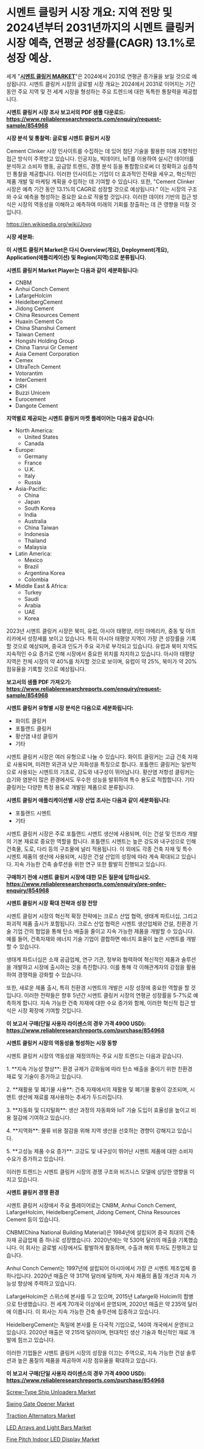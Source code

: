 <p><h1>시멘트 클링커 시장 개요: 지역 전망 및 2024년부터 2031년까지의 시멘트 클링커 시장 예측, 연평균 성장률(CAGR) 13.1%로 성장 예상.</h1></p><p>세계 "<strong><a href="https://www.reliableresearchreports.com/cement-clinker-r854968?utm_campaign=105&utm_medium=8&utm_source=Github&utm_content=ia&utm_term=06102024&utm_id=cement-clinker">시멘트 클링커 MARKET</a></strong>"은 2024에서 2031로 연평균 증가율을 보일 것으로 예상됩니다. 시멘트 클링커 시장의 글로벌 시장 개요는 2024에서 2031로 이어지는 기간 동안 주요 지역 및 전 세계 시장을 형성하는 주요 트렌드에 대한 독특한 통찰력을 제공합니다.</p>
<p><strong>시멘트 클링커 시장 조사 보고서의 PDF 샘플 다운로드: <a href="https://www.reliableresearchreports.com/enquiry/request-sample/854968?utm_campaign=105&utm_medium=8&utm_source=Github&utm_content=ia&utm_term=06102024&utm_id=cement-clinker">https://www.reliableresearchreports.com/enquiry/request-sample/854968</a></strong></p>
<p><strong>시장 분석 및 통찰력: 글로벌 시멘트 클링커 시장</strong></p>
<p><p>Cement Clinker 시장 인사이트를 수집하는 데 있어 첨단 기술을 활용한 미래 지향적인 접근 방식이 주목받고 있습니다. 인공지능, 빅데이터, IoT를 이용하여 실시간 데이터를 분석하고 소비자 행동, 공급망 트렌드, 경쟁 분석 등을 통합함으로써 더 정확하고 심층적인 통찰을 제공합니다. 이러한 인사이트는 기업이 더 효과적인 전략을 세우고, 혁신적인 제품 개발 및 마케팅 계획을 수립하는 데 기여할 수 있습니다. 또한, "Cement Clinker 시장은 예측 기간 동안 13.1%의 CAGR로 성장할 것으로 예상됩니다." 이는 시장의 구조와 수요 예측을 형성하는 중요한 요소로 작용할 것입니다. 이러한 데이터 기반의 접근 방식은 시장의 역동성을 이해하고 예측하여 미래의 기회를 창출하는 데 큰 영향을 미칠 것입니다.</p></p>
<p><a href="%7CAUTHORITHY_DOMAIN_URL%7C?utm_campaign=105&utm_medium=8&utm_source=Github&utm_content=ia&utm_term=06102024&utm_id=cement-clinker">https://en.wikipedia.org/wiki/Jovo</a></p>
<p><strong>시장 세분화:</strong></p>
<p><strong>이 시멘트 클링커 Market은 다시 Overview(개요), Deployment(개요), Application(애플리케이션) 및 Region(지역)으로 분류됩니다.</strong></p>
<p><strong>시멘트 클링커 Market Player는 다음과 같이 세분화됩니다:</strong></p>
<p><ul><li>CNBM</li><li>Anhui Conch Cement</li><li>LafargeHolcim</li><li>HeidelbergCement</li><li>Jidong Cement</li><li>China Resources Cement</li><li>Huaxin Cement Co</li><li>China Shanshui Cement</li><li>Taiwan Cement</li><li>Hongshi Holding Group</li><li>China Tianrui Gr Cement</li><li>Asia Cement Corporation</li><li>Cemex</li><li>UltraTech Cement</li><li>Votorantim</li><li>InterCement</li><li>CRH</li><li>Buzzi Unicem</li><li>Eurocement</li><li>Dangote Cement</li></ul></p>
<p><strong>지역별로 제공되는 시멘트 클링커 마켓 플레이어는 다음과 같습니다:</strong></p>
<p><ul>
    <li>
        North America:
        <ul>
            <li>United States</li>
            <li>Canada</li>
        </ul>
    </li>
    <li>
        Europe:
        <ul>
            <li>Germany</li>
            <li>France</li>
            <li>U.K.</li>
            <li>Italy</li>
            <li>Russia</li>
        </ul>
    </li>
    <li>
        Asia-Pacific:
        <ul>
            <li>China</li>
            <li>Japan</li>
            <li>South Korea</li>
            <li>India</li>
            <li>Australia</li>
            <li>China Taiwan</li>
            <li>Indonesia</li>
            <li>Thailand</li>
            <li>Malaysia</li>
        </ul>
    </li>
    <li>
        Latin America:
        <ul>
            <li>Mexico</li>
            <li>Brazil</li>
            <li>Argentina Korea</li>
            <li>Colombia</li>
        </ul>
    </li>
    <li>
        Middle East & Africa:
        <ul>
            <li>Turkey</li>
            <li>Saudi</li>
            <li>Arabia</li>
            <li>UAE</li>
            <li>Korea</li>
        </ul>
    </li>
    </ul></p>
<p><p>2023년 시멘트 클링커 시장은 북미, 유럽, 아시아 태평양, 라틴 아메리카, 중동 및 아프리카에서 성장세를 보이고 있습니다. 특히 아시아 태평양 지역이 가장 큰 성장률을 기록할 것으로 예상되며, 중국과 인도가 주요 국가로 부각되고 있습니다. 유럽과 북미 지역도 지속적인 수요 증가로 인해 시장에서 중요한 위치를 차지하고 있습니다. 아시아 태평양 지역은 전체 시장의 약 40%를 차지할 것으로 보이며, 유럽이 약 25%, 북미가 약 20% 점유율을 기록할 것으로 예상됩니다. </p></p>
<p><strong>보고서의 샘플 PDF 가져오기: <a href="https://www.reliableresearchreports.com/enquiry/request-sample/854968?utm_campaign=105&utm_medium=8&utm_source=Github&utm_content=ia&utm_term=06102024&utm_id=cement-clinker">https://www.reliableresearchreports.com/enquiry/request-sample/854968</a></strong></p>
<p><strong>시멘트 클링커 유형별 시장 분석은 다음으로 세분화됩니다:</strong></p>
<p><ul><li>화이트 클링커</li><li>포틀랜드 클링커</li><li>황산염 내성 클링커</li><li>기타</li></ul></p>
<p><p>시멘트 클링커 시장은 여러 유형으로 나눌 수 있습니다. 화이트 클링커는 고급 건축 자재로 사용되며, 미려한 외관과 낮은 자화성을 특징으로 합니다. 포틀랜드 클링커는 일반적으로 사용되는 시멘트의 기초로, 강도와 내구성이 뛰어납니다. 황산염 저항성 클링커는 습기와 염분이 많은 환경에서도 우수한 성능을 발휘하여 특수 용도로 적합합니다. 기타 클링커는 다양한 특정 용도로 개발된 제품으로 분류됩니다.</p></p>
<p><strong>시멘트 클링커 애플리케이션별 시장 산업 조사는 다음과 같이 세분화됩니다:</strong></p>
<p><ul><li>포틀랜드 시멘트</li><li>기타</li></ul></p>
<p><p>시멘트 클링커 시장은 주로 포틀랜드 시멘트 생산에 사용되며, 이는 건설 및 인프라 개발의 기본 재료로 중요한 역할을 합니다. 포틀랜드 시멘트는 높은 강도와 내구성으로 인해 건축물, 도로, 다리 등의 구조물에 널리 적용됩니다. 이 외에도 각종 건축 자재 및 특수 시멘트 제품의 생산에 사용되며, 시장은 건설 산업의 성장에 따라 계속 확대되고 있습니다. 지속 가능한 건축 솔루션을 위한 연구 또한 활발히 진행되고 있습니다.</p></p>
<p><strong>구매하기 전에 시멘트 클링커 시장에 대한 모든 질문에 답하십시오. <a href="https://www.reliableresearchreports.com/enquiry/pre-order-enquiry/854968?utm_campaign=105&utm_medium=8&utm_source=Github&utm_content=ia&utm_term=06102024&utm_id=cement-clinker">https://www.reliableresearchreports.com/enquiry/pre-order-enquiry/854968</a></strong></p>
<p><strong>시멘트 클링커 시장 확대 전략과 성장 전망</strong></p>
<p><p>시멘트 클링커 시장의 혁신적 확장 전략에는 크로스 산업 협력, 생태계 파트너십, 그리고 파괴적 제품 출시가 포함됩니다. 크로스 산업 협력은 시멘트 생산업체와 건설, 친환경 기술 기업 간의 협업을 통해 탄소 배출을 줄이고 지속 가능한 제품을 개발할 수 있습니다. 예를 들어, 건축자재와 에너지 기술 기업이 결합하면 에너지 효율이 높은 시멘트를 개발할 수 있습니다.</p><p>생태계 파트너십은 소재 공급업체, 연구 기관, 정부와 협력하여 혁신적인 제품과 솔루션을 개발하고 시장에 출시하는 것을 촉진합니다. 이를 통해 각 이해관계자의 강점을 활용하여 경쟁력을 강화할 수 있습니다.</p><p>또한, 새로운 제품 출시, 특히 친환경 시멘트의 개발은 시장 성장에 중요한 역할을 할 것입니다. 이러한 전략들은 향후 5년간 시멘트 클링커 시장의 연평균 성장률을 5-7%로 예측하게 합니다. 지속 가능한 건축 자재에 대한 수요 증가와 함께, 이러한 혁신적 접근 방식은 시장 확장에 기여할 것입니다.</p></p>
<p><strong>이 보고서 구매(단일 사용자 라이센스의 경우 가격 4900 USD): <a href="https://www.reliableresearchreports.com/purchase/854968?utm_campaign=105&utm_medium=8&utm_source=Github&utm_content=ia&utm_term=06102024&utm_id=cement-clinker">https://www.reliableresearchreports.com/purchase/854968</a></strong></p>
<p><strong>시멘트 클링커 시장의 역동성을 형성하는 시장 동향</strong></p>
<p><p>시멘트 클링커 시장의 역동성을 재정의하는 주요 시장 트렌드는 다음과 같습니다.</p><p>1. **지속 가능성 향상**: 환경 규제가 강화됨에 따라 탄소 배출을 줄이기 위한 친환경 재료 및 기술이 증가하고 있습니다.</p><p>2. **재활용 및 폐기물 사용**: 건축 자재에서의 재활용 및 폐기물 활용이 강조되며, 시멘트 생산에 재료를 재사용하는 추세가 두드러집니다.</p><p>3. **자동화 및 디지털화**: 생산 과정의 자동화와 IoT 기술 도입이 효율성을 높이고 비용 절감에 기여하고 있습니다.</p><p>4. **지역화**: 물류 비용 절감을 위해 지역 생산을 선호하는 경향이 강해지고 있습니다.</p><p>5. **고성능 제품 수요 증가**: 고강도 및 내구성이 뛰어난 시멘트 제품에 대한 소비자 수요가 증가하고 있습니다.</p><p>이러한 트렌드는 시멘트 클링커 시장의 경쟁 구조와 비즈니스 모델에 상당한 영향을 미치고 있습니다.</p></p>
<p><strong>시멘트 클링커 경쟁 환경</strong></p>
<p><p>시멘트 클링커 시장에서 주요 플레이어로는 CNBM, Anhui Conch Cement, LafargeHolcim, HeidelbergCement, Jidong Cement, China Resources Cement 등이 있습니다.</p><p>CNBM(China National Building Material)은 1984년에 설립되어 중국 최대의 건축 자재 공급업체 중 하나로 성장했습니다. 2020년에는 약 530억 달러의 매출을 기록했습니다. 이 회사는 글로벌 시장에서도 활발하게 활동하며, 수출과 해외 투자도 진행하고 있습니다.</p><p>Anhui Conch Cement는 1997년에 설립되어 아시아에서 가장 큰 시멘트 제조업체 중 하나입니다. 2020년 매출은 약 317억 달러에 달하며, 자사 제품의 품질 개선과 지속 가능성 향상에 주력하고 있습니다.</p><p>LafargeHolcim은 스위스에 본사를 두고 있으며, 2015년 Lafarge와 Holcim의 합병으로 탄생했습니다. 전 세계 70개국 이상에서 운영되며, 2020년 매출은 약 235억 달러에 이릅니다. 이 회사는 지속 가능한 건축 솔루션에 집중하고 있습니다.</p><p>HeidelbergCement는 독일에 본사를 둔 다국적 기업으로, 140여 개국에서 운영되고 있습니다. 2020년 매출은 약 215억 달러이며, 현대적인 생산 기술과 혁신적인 재료 개발에 힘쓰고 있습니다. </p><p>이러한 기업들은 시멘트 클링커 시장의 성장을 이끄는 주역으로, 지속 가능한 건설 솔루션과 높은 품질의 제품을 제공하여 시장 점유율을 확대하고 있습니다.</p></p>
<p><strong>이 보고서 구매(단일 사용자 라이센스의 경우 가격 4900 USD): <a href="https://www.reliableresearchreports.com/purchase/854968?utm_campaign=105&utm_medium=8&utm_source=Github&utm_content=ia&utm_term=06102024&utm_id=cement-clinker">https://www.reliableresearchreports.com/purchase/854968</a></strong></p>
<p><p><a href="https://github.com/LacThu1/Market-Research-Report-List-1/blob/main/screw-type-ship-unloaders-market.md?utm_campaign=105&utm_medium=8&utm_source=Github&utm_content=ia&utm_term=06102024&utm_id=cement-clinker">Screw-Type Ship Unloaders Market</a></p><p><a href="https://www.linkedin.com/pulse/investing-swing-gate-opener-market-trends-leading-products-ouhce?utm_campaign=105&utm_medium=8&utm_source=Github&utm_content=ia&utm_term=06102024&utm_id=cement-clinker">Swing Gate Opener Market</a></p><p><a href="https://www.linkedin.com/pulse/exploring-traction-alternators-market-strategic-insights-hfmge?utm_campaign=105&utm_medium=8&utm_source=Github&utm_content=ia&utm_term=06102024&utm_id=cement-clinker">Traction Alternators Market</a></p><p><a href="https://issuu.com/reportprime-2/docs/led-arrays-and-light-bars-market-si_df57eb402bbd6d?utm_campaign=105&utm_medium=8&utm_source=Github&utm_content=ia&utm_term=06102024&utm_id=cement-clinker">LED Arrays and Light Bars Market</a></p><p><a href="https://issuu.com/reportprime-2/docs/fine-pitch-indoor-led-display-marke_5883beffef187b?utm_campaign=105&utm_medium=8&utm_source=Github&utm_content=ia&utm_term=06102024&utm_id=cement-clinker">Fine Pitch Indoor LED Display Market</a></p></p>